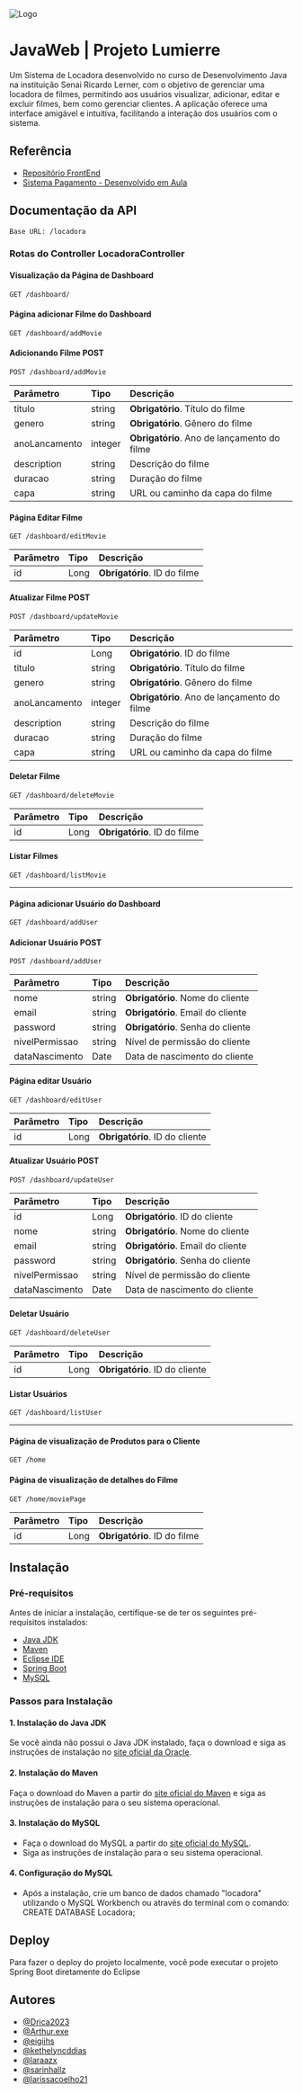 
![Logo](https://cdn.freelogovectors.net/wp-content/uploads/2023/07/java-logo-01-freelogovectors.net_.png)

# JavaWeb | Projeto Lumierre

Um Sistema de Locadora desenvolvido no curso  de Desenvolvimento Java na instituição Senai Ricardo Lerner, com o objetivo de gerenciar uma locadora de filmes, permitindo aos usuários visualizar, adicionar, editar e excluir filmes, bem como gerenciar clientes. A aplicação oferece uma interface amigável e intuitiva, facilitando a interação dos usuários com o sistema.


## Referência
 - [Repositório FrontEnd](https://github.com/sarinhallz/LumierreFRONT)
 - [Sistema Pagamento - Desenvolvido em Aula](https://github.com/Arthur-Rosa/ProjetoMVC)


## Documentação da API

    Base URL: /locadora

### Rotas do Controller LocadoraController

#### Visualização da Página de Dashboard
```http
GET /dashboard/
```

#### Página adicionar Filme do Dashboard
```http
GET /dashboard/addMovie
```

#### Adicionando Filme POST
```http
POST /dashboard/addMovie
```
| Parâmetro        | Tipo       | Descrição                                   |
| :--------------- | :--------- | :------------------------------------------ |
| titulo           | string     | **Obrigatório**. Título do filme            |
| genero           | string     | **Obrigatório**. Gênero do filme            |
| anoLancamento    | integer    | **Obrigatório**. Ano de lançamento do filme |
| description      | string     | Descrição do filme                          |
| duracao          | string     | Duração do filme                            |
| capa             | string     | URL ou caminho da capa do filme             |

#### Página Editar Filme
```http
GET /dashboard/editMovie
```
| Parâmetro        | Tipo       | Descrição                   |
| :--------------- | :--------- | :-------------------------- |
| id               | Long       | **Obrigatório**. ID do filme|

#### Atualizar Filme POST
```http
POST /dashboard/updateMovie
```
| Parâmetro        | Tipo       | Descrição                                   |
| :--------------- | :--------- | :------------------------------------------ |
| id               | Long       | **Obrigatório**. ID do filme                |
| titulo           | string     | **Obrigatório**. Título do filme            |
| genero           | string     | **Obrigatório**. Gênero do filme            |
| anoLancamento    | integer    | **Obrigatório**. Ano de lançamento do filme |
| description      | string     | Descrição do filme                          |
| duracao          | string     | Duração do filme                            |
| capa             | string     | URL ou caminho da capa do filme             |

#### Deletar Filme
```http
GET /dashboard/deleteMovie
```
| Parâmetro        | Tipo       | Descrição                   |
| :--------------- | :--------- | :-------------------------- |
| id               | Long       | **Obrigatório**. ID do filme|

#### Listar Filmes
```http
GET /dashboard/listMovie
```

---

#### Página adicionar Usuário do Dashboard
```http
GET /dashboard/addUser
```

#### Adicionar Usuário POST
```http
POST /dashboard/addUser
```
| Parâmetro        | Tipo       | Descrição                   |
| :--------------- | :--------- | :-------------------------- |
| nome             | string     | **Obrigatório**. Nome do cliente|
| email            | string     | **Obrigatório**. Email do cliente|
| password         | string     | **Obrigatório**. Senha do cliente|
| nivelPermissao   | string     | Nível de permissão do cliente|
| dataNascimento   | Date       | Data de nascimento do cliente|

#### Página editar Usuário
```http
GET /dashboard/editUser
```
| Parâmetro        | Tipo       | Descrição                   |
| :--------------- | :--------- | :-------------------------- |
| id               | Long       | **Obrigatório**. ID do cliente|

#### Atualizar Usuário POST
```http
POST /dashboard/updateUser
```
| Parâmetro        | Tipo       | Descrição                   |
| :--------------- | :--------- | :-------------------------- |
| id               | Long       | **Obrigatório**. ID do cliente|
| nome             | string     | **Obrigatório**. Nome do cliente|
| email            | string     | **Obrigatório**. Email do cliente|
| password         | string     | **Obrigatório**. Senha do cliente|
| nivelPermissao   | string     | Nível de permissão do cliente|
| dataNascimento   | Date       | Data de nascimento do cliente|

#### Deletar Usuário
```http
GET /dashboard/deleteUser
```
| Parâmetro        | Tipo       | Descrição                   |
| :--------------- | :--------- | :-------------------------- |
| id               | Long       | **Obrigatório**. ID do cliente|

#### Listar Usuários
```http
GET /dashboard/listUser
```

---

#### Página de visualização de Produtos para o Cliente
```http
GET /home
```

#### Página de visualização de detalhes do Filme
```http
GET /home/moviePage
```
| Parâmetro        | Tipo       | Descrição                   |
| :--------------- | :--------- | :-------------------------- |
| id               | Long       | **Obrigatório**. ID do filme|

## Instalação
### Pré-requisitos
Antes de iniciar a instalação, certifique-se de ter os seguintes pré-requisitos instalados:

- [Java JDK](https://www.oracle.com/java/technologies/javase-downloads.html)
- [Maven](https://maven.apache.org/download.cgi)
- [Eclipse IDE](https://www.eclipse.org/downloads/)
- [Spring Boot](https://spring.io/projects/spring-boot)
- [MySQL](https://dev.mysql.com/downloads/mysql/)

### Passos para Instalação

#### 1. Instalação do Java JDK
Se você ainda não possui o Java JDK instalado, faça o download e siga as instruções de instalação no [site oficial da Oracle](https://www.oracle.com/java/technologies/javase-downloads.html).

#### 2. Instalação do Maven
Faça o download do Maven a partir do [site oficial do Maven](https://maven.apache.org/download.cgi) e siga as instruções de instalação para o seu sistema operacional.

#### 3. Instalação do MySQL
- Faça o download do MySQL a partir do [site oficial do MySQL](https://dev.mysql.com/downloads/mysql/).
- Siga as instruções de instalação para o seu sistema operacional.
  
#### 4. Configuração do MySQL
- Após a instalação, crie um banco de dados chamado "locadora" utilizando o MySQL Workbench ou através do terminal com o comando: CREATE DATABASE Locadora;
## Deploy
Para fazer o deploy do projeto localmente, você pode executar o projeto Spring Boot diretamente do Eclipse

## Autores

- [@Drica2023](https://github.com/Drica2023)
- [@Arthur.exe](https://github.com/Ath3Dev)
- [@eigiihs](https://github.com/eigiihs)
- [@kethelyncddias ](https://github.com/kethelyncddias)
- [@laraazx](https://github.com/laraazx)
- [@sarinhallz](https://github.com/sarinhallz)
- [@larissacoelho21](https://github.com/larissacoelho21)

